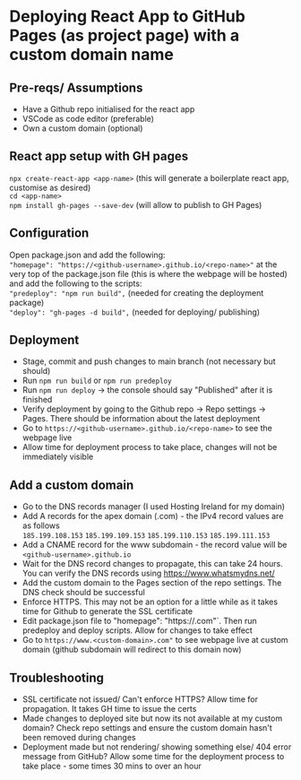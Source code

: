 # Deploying React App to GitHub Pages (as project page) with a custom domain name
## Pre-reqs/ Assumptions
- Have a Github repo initialised for the react app
- VSCode as code editor (preferable)
- Own a custom domain (optional)

## React app setup with GH pages
`npx create-react-app <app-name>` (this will generate a boilerplate react app, customise as desired) <br />
`cd <app-name>` <br />
`npm install gh-pages --save-dev` (will allow to publish to GH Pages)

## Configuration
Open package.json and add the following: <br />
`"homepage": "https://<github-username>.github.io/<repo-name>"` at the very top of the package.json file (this is where the webpage will be hosted) <br />
and add the following to the scripts: <br />
`"predeploy": "npm run build",` (needed for creating the deployment package) <br /> 
`"deploy": "gh-pages -d build",` (needed for deploying/ publishing)

## Deployment 
- Stage, commit and push changes to main branch (not necessary but should) 
- Run `npm run build` or `npm run predeploy`
- Run `npm run deploy` -> the console should say "Published" after it is finished
- Verify deployment by going to the Github repo -> Repo settings -> Pages. There should be information about the latest deployment 
- Go to `https://<github-username>.github.io/<repo-name>` to see the webpage live
- Allow time for deployment process to take place, changes will not be immediately visible

## Add a custom domain
- Go to the DNS records manager (I used Hosting Ireland for my domain)
- Add A records for the apex domain (<custom-domain>.com) - the IPv4 record values are as follows <br />
`185.199.108.153` `185.199.109.153` `185.199.110.153` `185.199.111.153`
- Add a CNAME record for the www subdomain - the record value will be `<github-username>.github.io`
- Wait for the DNS record changes to propagate, this can take 24 hours. You can verify the DNS records using https://www.whatsmydns.net/
- Add the custom domain to the Pages section of the repo settings. The DNS check should be successful
- Enforce HTTPS. This may not be an option for a little while as it takes time for Github to generate the SSL certificate
- Edit package.json file to "homepage": "https://<custom-domain>.com"`. Then run predeploy and deploy scripts. Allow for changes to take effect
- Go to `https://www.<custom-domain>.com"` to see webpage live at custom domain (github subdomain will redirect to this domain now)

## Troubleshooting
- SSL certificate not issued/ Can't enforce HTTPS? Allow time for propagation. It takes GH time to issue the certs
- Made changes to deployed site but now its not available at my custom domain? Check repo settings and ensure the custom domain hasn't been removed during changes
- Deployment made but not rendering/ showing something else/ 404 error message from GitHub? Allow some time for the deployment process to take place - some times 30 mins to over an hour
